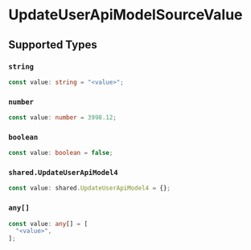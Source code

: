 # UpdateUserApiModelSourceValue


## Supported Types

### `string`

```typescript
const value: string = "<value>";
```

### `number`

```typescript
const value: number = 3998.12;
```

### `boolean`

```typescript
const value: boolean = false;
```

### `shared.UpdateUserApiModel4`

```typescript
const value: shared.UpdateUserApiModel4 = {};
```

### `any[]`

```typescript
const value: any[] = [
  "<value>",
];
```


